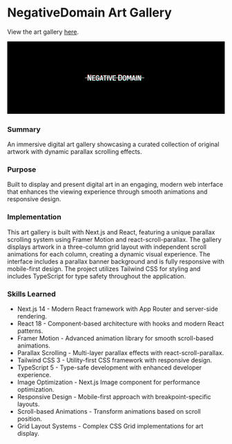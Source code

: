<h1>NegativeDomain Art Gallery</h1>

View the art gallery <a href="https://negativedomain.com/">here</a>.

<img src="https://github.com/Nickamolin/NegativeDomain/blob/main/negative-domain/public/branding/banner.jpg" width="1024">

<h3>Summary</h3>
An immersive digital art gallery showcasing a curated collection of original artwork with dynamic parallax scrolling effects.

<h3>Purpose</h3>
Built to display and present digital art in an engaging, modern web interface that enhances the viewing experience through smooth animations and responsive design.

<h3>Implementation</h3>
This art gallery is built with Next.js and React, featuring a unique parallax scrolling system using Framer Motion and react-scroll-parallax. The gallery displays artwork in a three-column grid layout with independent scroll animations for each column, creating a dynamic visual experience. The interface includes a parallax banner background and is fully responsive with mobile-first design. The project utilizes Tailwind CSS for styling and includes TypeScript for type safety throughout the application.

<h3>Skills Learned</h3>

- Next.js 14 - Modern React framework with App Router and server-side rendering.
- React 18 - Component-based architecture with hooks and modern React patterns.
- Framer Motion - Advanced animation library for smooth scroll-based animations.
- Parallax Scrolling - Multi-layer parallax effects with react-scroll-parallax.
- Tailwind CSS 3 - Utility-first CSS framework with responsive design.
- TypeScript 5 - Type-safe development with enhanced developer experience.
- Image Optimization - Next.js Image component for performance optimization.
- Responsive Design - Mobile-first approach with breakpoint-specific layouts.
- Scroll-based Animations - Transform animations based on scroll position.
- Grid Layout Systems - Complex CSS Grid implementations for art display.
